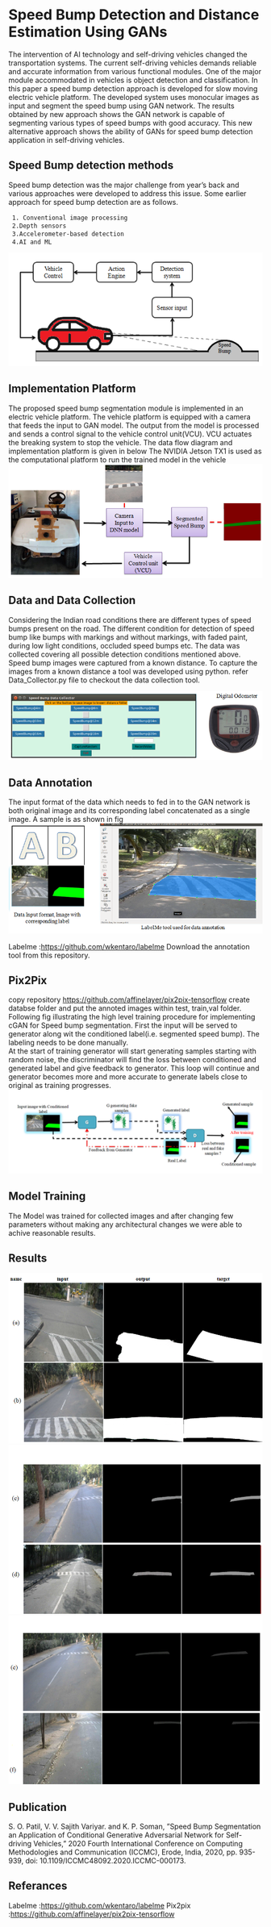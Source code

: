 # Speed Bump Detection and Distance Estimation Using GANs

The intervention of AI technology and self-driving vehicles changed the transportation systems. The current self-driving vehicles demands reliable and accurate information from various functional modules. One of the major module accommodated in vehicles is object detection and classification. In this paper a speed bump detection approach is developed for slow moving electric vehicle platform. The developed system uses monocular images as input and segment the speed bump using GAN network. The results obtained by new approach shows the GAN network is capable of segmenting various types of speed bumps with good accuracy. This new alternative approach shows the ability of GANs for speed bump detection application in self-driving vehicles.

## Speed Bump detection methods
Speed bump detection was the major challenge from year’s back and various approaches were
developed to address this issue. Some earlier approach for speed bump detection are as follows.

     1. Conventional image processing
     2.Depth sensors
     3.Accelerometer-based detection
     4.AI and ML

![Speed Bump detection methods](readme_images/speed_bump_detection_system_general_block_diagram.png) 


## Implementation Platform

The proposed speed bump segmentation module is implemented in an electric vehicle platform.
The vehicle platform is equipped with a camera that feeds the input to GAN model. The
output from the model is processed and sends a control signal to the vehicle control unit(VCU).
VCU actuates the breaking system to stop the vehicle. The data flow diagram and implementation
platform is given in below The NVIDIA Jetson TX1 is used as the computational platform to run
the trained model in the vehicle
![Implementation Platform](readme_images/implimentation_platform.png) 


## Data and Data Collection

Considering the Indian road conditions there are different types of speed bumps present on the road. The different condition for detection of speed bump like bumps with markings and without markings, with faded paint, during low light conditions, occluded speed bumps etc. The data was collected covering all possible detection conditions mentioned above.
Speed bump images were captured from a known distance. To capture the images from a known distance a tool was developed using python. refer Data_Collector.py file to checkout the data collection tool.

![Data and Data Collection](readme_images/Tool_developed_for_data_collection.png) 

##  Data Annotation
The input format of the
data which needs to fed in to the GAN network is both original image and its corresponding label concatenated as a single image. A sample is as shown in fig
![Data Annotation](readme_images/annotation_tool.png) 


Labelme :https://github.com/wkentaro/labelme
Download the annotation tool from this repository.

## Pix2Pix
copy repository
https://github.com/affinelayer/pix2pix-tensorflow
create databse folder and put the annoted images within test, train,val folder. 
Following fig illustrating the high level training procedure for implementing cGAN for Speed bump segmentation.
First the input will be served to generator along wit the conditioned label(i.e. segmented speed bump). The labeling needs to be done manually.  
At the start of training generator will start generating samples starting with random noise, the discriminator will find the loss between conditioned and generated label and give feedback to generator.
This loop will continue and generator becomes more  and more accurate to generate labels close to original as training progresses.
![Proposed work](readme_images/proposed_work.png) 

## Model Training
The Model was trained for collected images and after changing few parameters without making any architectural changes we were able to achive reasonable results.
## Results
![results1](readme_images/results1.png) 
![results2](readme_images/results2.png) 
![results3](readme_images/results3.png) 


## Publication
S. O. Patil, V. V. Sajith Variyar. and K. P. Soman, ”Speed Bump Segmentation an Application of
Conditional Generative Adversarial Network for Self-driving Vehicles,” 2020 Fourth International
Conference on Computing Methodologies and Communication (ICCMC), Erode, India, 2020, pp.
935-939, doi: 10.1109/ICCMC48092.2020.ICCMC-000173.

## Referances
Labelme :https://github.com/wkentaro/labelme
Pix2pix :https://github.com/affinelayer/pix2pix-tensorflow


